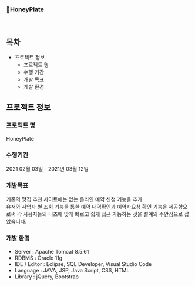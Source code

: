 
### :honey_pot:HoneyPlate
<br>


목차
---------------------------------------

* 프로젝트 정보
  - 프로젝트 명
  - 수행 기간
  - 개발 목표
  - 개발 환경

프로젝트 정보
---------------------------------------
### 프로젝트 명
HoneyPlate

### 수행기간
2021 02월 03일 - 2021년 03월 12일

### 개발목표
기존의 맛집 추천 사이트에는 없는 온라인 예약 신청 기능을 추가
<br>
유저와 사업자 별 조회 기능을 통한 예약 내역확인과 예약자요청 확인 기능을 제공함으로써 각 사용자들의 니즈에 맞게 빠르고 쉽게 접근 가능하는 것을 설계의 주안점으로 잡았습니다.

### 개발 환경
* Server : Apache Tomcat 8.5.61
* RDBMS : Oracle 11g
* IDE / Editor : Eclipse, SQL Developer, Visual Studio Code
* Language : JAVA, JSP, Java Script, CSS, HTML
* Library : jQuery, Bootstrap



